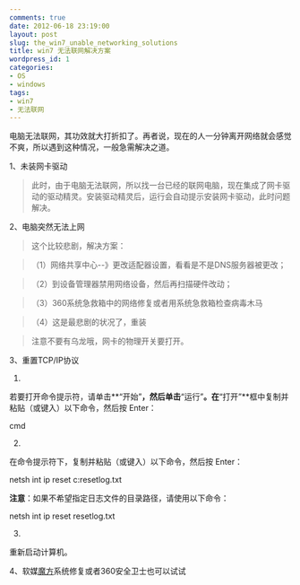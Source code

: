 ```yaml
---
comments: true
date: 2012-06-18 23:19:00
layout: post
slug: the_win7_unable_networking_solutions
title: win7 无法联网解决方案
wordpress_id: 1
categories:
- OS
- windows
tags:
- win7
- 无法联网
---
```








电脑无法联网，其功效就大打折扣了。再者说，现在的人一分钟离开网络就会感觉不爽，所以遇到这种情况，一般急需解决之道。  

  






1、未装网卡驱动




> 

> 
> 此时，由于电脑无法联网，所以找一台已经的联网电脑，现在集成了网卡驱动的驱动精灵。安装驱动精灵后，运行会自动提示安装网卡驱动，此时问题解决。
> 
> 





2、电脑突然无法上网




> 

> 
> 这个比较悲剧，解决方案：
> 
> 





> 

> 
> （1）网络共享中心--》更改适配器设置，看看是不是DNS服务器被更改；
> 
> 

> 
> （2）到设备管理器禁用网络设备，然后再扫描硬件改动；
> 
> 

> 
> （3）360系统急救箱中的网络修复或者用系统急救箱检查病毒木马
> 
> 

> 
> （4）这是最悲剧的状况了，重装
> 
> 








> 注意不要有乌龙哦，网卡的物理开关要打开。  




3、重置TCP/IP协议









  1. 
若要打开命令提示符，请单击**“开始”**，然后单击**“运行”**。在**“打开”**框中复制并粘贴（或键入）以下命令，然后按 Enter：



cmd



  2. 
在命令提示符下，复制并粘贴（或键入）以下命令，然后按 Enter：



netsh int ip reset c:resetlog.txt


**注意**：如果不希望指定日志文件的目录路径，请使用以下命令：



netsh int ip reset resetlog.txt



  3. 
重新启动计算机。



4、软媒[魔方](http://http://mofang.ithome.com/)系统修复或者360安全卫士也可以试试









